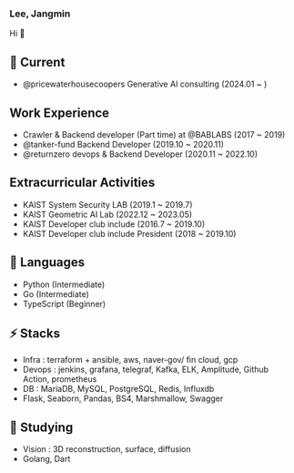 ### Lee, Jangmin

Hi 👋

## 🤔 Current
- @pricewaterhousecoopers Generative AI consulting (2024.01 ~ )

## Work Experience
- Crawler & Backend developer (Part time) at @BABLABS (2017 ~ 2019)
- @tanker-fund Backend Developer (2019.10 ~ 2020.11)
- @returnzero devops & Backend Developer (2020.11 ~ 2022.10)


## Extracurricular Activities
- KAIST System Security LAB (2019.1 ~ 2019.7)
- KAIST Geometric AI Lab (2022.12 ~ 2023.05)
- KAIST Developer club include (2016.7 ~ 2019.10)
- KAIST Developer club include President (2018 ~ 2019.10)
  
## 💬 Languages
- Python (Intermediate)
- Go (Intermediate)
- TypeScript (Beginner)

## ⚡ Stacks
- Infra : terraform + ansible, aws, naver-gov/ fin cloud, gcp
- Devops : jenkins, grafana, telegraf, Kafka, ELK, Amplitude, Github Action, prometheus
- DB : MariaDB, MySQL, PostgreSQL, Redis, Influxdb
- Flask, Seaborn, Pandas, BS4, Marshmallow, Swagger

## 🌱 Studying
- Vision : 3D reconstruction, surface, diffusion
- Golang, Dart
